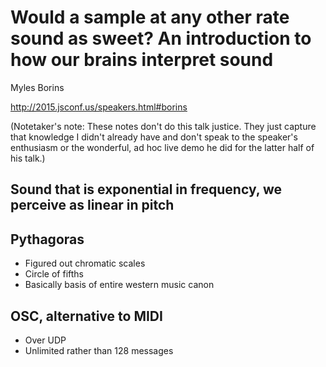 # Would a sample at any other rate sound as sweet? An introduction to how our brains interpret sound

Myles Borins

http://2015.jsconf.us/speakers.html#borins

(Notetaker's note: These notes don't do this talk justice. They just capture that knowledge I didn't already have and don't speak to the speaker's enthusiasm or the wonderful, ad hoc live demo he did for the latter half of his talk.)

## Sound that is exponential in frequency, we perceive as linear in pitch

## Pythagoras
  * Figured out chromatic scales
  * Circle of fifths
  * Basically basis of entire western music canon

## OSC, alternative to MIDI
  * Over UDP
  * Unlimited rather than 128 messages
